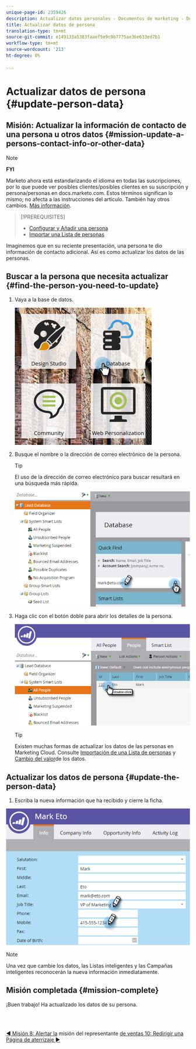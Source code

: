 ```yaml
---
unique-page-id: 2359426
description: Actualizar datos personales - Documentos de marketing - Documentación del producto
title: Actualizar datos de persona
translation-type: tm+mt
source-git-commit: e149133a5383faaef5e9c9b7775ae36e633ed7b1
workflow-type: tm+mt
source-wordcount: '213'
ht-degree: 0%

---
```



# Actualizar datos de persona {#update-person-data}

## Misión: Actualizar la información de contacto de una persona u otros datos {#mission-update-a-persons-contact-info-or-other-data}

>[!NOTE]
>
>**FYI**
>
>Marketo ahora está estandarizando el idioma en todas las suscripciones, por lo que puede ver posibles clientes/posibles clientes en su suscripción y persona/personas en docs.marketo.com. Estos términos significan lo mismo; no afecta a las instrucciones del artículo. También hay otros cambios. [Más información](http://docs.marketo.com/display/DOCS/Updates+to+Marketo+Terminology).

>[!PREREQUISITES]
>
>* [Configurar y Añadir una persona](get-set-up-and-add-a-person.md)
>* [Importar una Lista de personas](import-a-list-of-people.md)

>



Imaginemos que en su reciente presentación, una persona te dio información de contacto adicional. Así es como actualizar los datos de las personas.

## Buscar a la persona que necesita actualizar {#find-the-person-you-need-to-update}

1. Vaya a la base de datos.

   ![](assets/db-3.png)

1. Busque el nombre o la dirección de correo electrónico de la persona.

   >[!TIP]
   >
   >El uso de la dirección de correo electrónico para buscar resultará en una búsqueda más rápida.

   ![](assets/two-rubiks.png)

1. Haga clic con el botón doble para abrir los detalles de la persona.

   ![](assets/three-rubiks.png)

   >[!TIP]
   >
   >Existen muchas formas de actualizar los datos de las personas en Marketing Cloud. Consulte [Importación de una Lista de personas](import-a-list-of-people.md) y [Cambio del valor](../../product-docs/core-marketo-concepts/smart-campaigns/flow-actions/change-data-value.md)de los datos.

## Actualizar los datos de persona {#update-the-person-data}

1. Escriba la nueva información que ha recibido y cierre la ficha.

![](assets/four-rubiks.png)

>[!NOTE]
>
>Una vez que cambie los datos, las Listas inteligentes y las Campañas inteligentes reconocerán la nueva información inmediatamente.

## Misión completada {#mission-complete}

¡Buen trabajo! Ha actualizado los datos de su persona.

<br> 

[◄ Misión 8: Alertar la](alert-the-sales-rep.md) misión del representante [de ventas 10: Redirigir una Página de aterrizaje ►](redirect-a-landing-page.md)